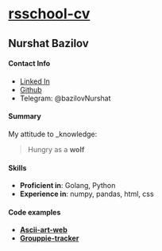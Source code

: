# [**rsschool-cv**](http://github.com)

## **Nurshat Bazilov**

#### **Contact Info**
* [Linked In](https://www.linkedin.com/in/nurshat-bazilov/)
* [Github](https://github.com/Nurshat0092)
* Telegram: @bazilovNurshat

#### **Summary**
My attitude to _knowledge: 
> Hungry as a **wolf**

#### **Skills**
* **Proficient in**: Golang, Python
* **Experience in**: numpy, pandas, html, css

#### **Code examples**
* [**Ascii-art-web**](https://github.com/Nurshat0092)
* [**Grouppie-tracker**](https://github.com/Nurshat0092)